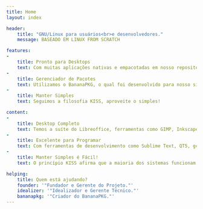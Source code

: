 ```yaml
---
title: Home
layout: index

header:
    title: "GNU/Linux para usuários<br>e desenvolvedores."
    message: BASEADO EM LINUX FROM SCRATCH

features:
- 
    title: Pronto para Desktops
    text: Com muitas aplicações nativas e empacotadas em nosso repositório!
- 
    title: Gerenciador de Pacotes
    text: Utilizamos o BananaPKG, o qual foi desenvolvido para nosso sistema.
- 
    title: Manter Simples
    text: Seguimos a filosofia KISS, aproveite o simples!

content:
- 
    title: Desktop Completo
    text: Temos a suíte do Libreoffice, ferramentas como GIMP, Inkscape, SSR, VLC e muito mais!
- 
    title: Excelente para Programar
    text: Com ferramentas de desenvolvimento como Sublime Text, QT5, gcc, python2 e 3, compiladores, lua, etc!
- 
    title: Manter Simples é Fácil!
    text: O princípio KISS afirma que a maioria dos sistemas funcionam melhor se eles forem mantidos simples, ao invés de complicados!

helping:
    title: Quem está ajudando?
    founder: '"Fundador e Gerente do Projeto."'
    idealizer: '"Idealizador e Gerente Técnico."'
    bananapkg: '"Criador do BananaPKG."'
---
```

